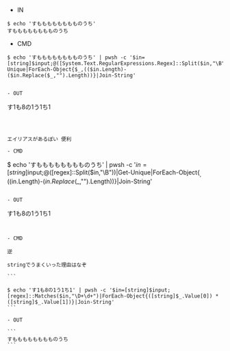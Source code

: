 - IN

```
$ echo 'すもももももももものうち'
すもももももももものうち
```

- CMD

```
$ echo 'すもももももももものうち' | pwsh -c '$in=[string]$input;@([System.Text.RegularExpressions.Regex]::Split($in,"\B"))|Get-Unique|ForEach-Object{$_,(($in.Length)-($in.Replace($_,"").Length))}|Join-String'


- OUT

```
す1も8の1う1ち1
```



エイリアスがあるぽい 便利

- CMD

```
$ echo 'すもももももももものうち' | pwsh -c '$in=[string]$input;@([regex]::Split($in,"\B"))|Get-Unique|ForEach-Object{$_,(($in.Length)-($in.Replace($_,"").Length))}|Join-String'
```

- OUT

```
す1も8の1う1ち1
````


- CMD

逆

stringでうまくいった理由はなぞ

```

$ echo 'す1も8の1う1ち1' | pwsh -c '$in=[string]$input;[regex]::Matches($in,"\D+\d+")|ForEach-Object{([string]$_.Value[0]) * ([string]$_.Value[1])}|Join-String'
```

- OUT

```
すもももももももものうち
```
